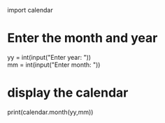 import calendar  
# Enter the month and year  
yy = int(input("Enter year: "))  
mm = int(input("Enter month: "))  
  
# display the calendar   
print(calendar.month(yy,mm))

